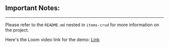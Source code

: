 ## Important Notes:

----
Please refer to the `README.md` nested in `items-crud` for more information on the project.

Here's the Loom video link for the demo: [Link](https://www.loom.com/share/54abdf573ca244728ffc0b39ae489f64?sid=0fc65a5b-6014-488e-a385-c389a1aad0fa)